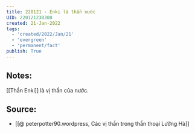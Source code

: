```yaml
---
title: 220121 - Enki là thần nước
UID: 220121230308
created: 21-Jan-2022
tags:
  - 'created/2022/Jan/21'
  - 'evergreen'
  - 'permanent/fact'
publish: True
---
```

## Notes:
[[Thần Enki]] là vị thần của nước. 

## Source:
- [[@ peterpotter90.wordpress, Các vị thần trong thần thoại Lưỡng Hà]]

